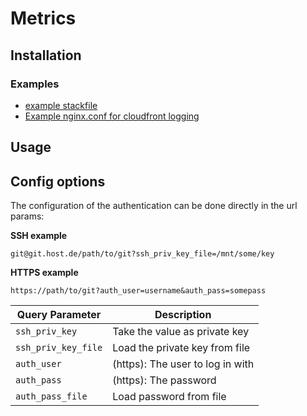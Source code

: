 # Metrics


## Installation

### Examples

- [example stackfile](doc/stackfile.yml)
- [Example nginx.conf for cloudfront logging](doc/nginx-logging.conf)


## Usage

## Config options

The configuration of the authentication can be done directly in the url params:

**SSH example**

```
git@git.host.de/path/to/git?ssh_priv_key_file=/mnt/some/key
```

**HTTPS example**

```
https://path/to/git?auth_user=username&auth_pass=somepass
```

| Query Parameter | Description |
|-----------------|-------------|
| `ssh_priv_key`        | Take the value as private key |
| `ssh_priv_key_file`   | Load the private key from file |
| `auth_user`           | (https): The user to log in with |
| `auth_pass`           | (https): The password |
| `auth_pass_file`      | Load password from file |

